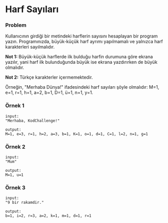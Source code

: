 # Harf Sayıları

### Problem
Kullanıcının girdiği bir metindeki harflerin sayısını hesaplayan bir program yazın. Programınızda, büyük-küçük harf ayrımı yapılmamalı ve yalnızca harf karakterleri sayılmalıdır. 

**Not 1:** Büyük-küçük harflerde ilk bulduğu harfin durumuna göre ekrana yazılır, yani harf ilk bulunduğunda büyük ise ekrana yazdırırken de büyük olmalıdır.

**Not 2:** Türkçe karakterler içermemektedir.

Örneğin, "Merhaba Dünya!" ifadesindeki harf sayıları şöyle olmalıdır: M=1, e=1, r=1, h=1, a=2, b=1, D=1, ü=1, n=1, y=1.

### Örnek 1
```
input:
"Merhaba, KodChallenge!"

output:
M=1, e=3, r=1, h=2, a=3, b=1, K=1, o=1, d=1, C=1, l=2, n=1, g=1
```

### Örnek 2
```
input:
"Mum"

output:
M=1, u=1
```


### Örnek 3
```
input:
"9 bir rakamdir."

output:
b=1, i=2, r=3, a=2, k=1, m=1, d=1, r=1
```